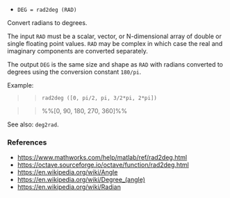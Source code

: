 * `DEG = rad2deg (RAD)`

Convert radians to degrees.

The input `RAD` must be a scalar, vector, or N-dimensional array of
double or single floating point values. `RAD` may be complex in
which case the real and imaginary components are converted
separately.

The output `DEG` is the same size and shape as `RAD` with radians
converted to degrees using the conversion constant `180/pi`.

Example:

>> `rad2deg ([0, pi/2, pi, 3/2*pi, 2*pi])`

>> %%[0, 90, 180, 270, 360]%%

See also: `deg2rad`.

### References

* https://www.mathworks.com/help/matlab/ref/rad2deg.html
* https://octave.sourceforge.io/octave/function/rad2deg.html
* https://en.wikipedia.org/wiki/Angle
* https://en.wikipedia.org/wiki/Degree_(angle)
* https://en.wikipedia.org/wiki/Radian
